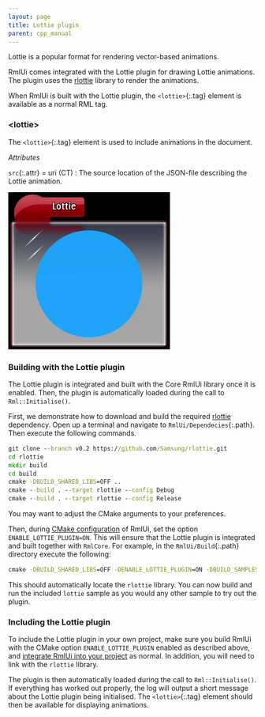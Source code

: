 ```yaml
---
layout: page
title: Lottie plugin
parent: cpp_manual
---
```


Lottie is a popular format for rendering vector-based animations.

RmlUi comes integrated with the Lottie plugin for drawing Lottie animations. The plugin uses the [rlottie](https://github.com/Samsung/rlottie) library to render the animations.

When RmlUi is built with the Lottie plugin, the `<lottie>`{:.tag} element is available as a normal RML tag.


### \<lottie\>

The `<lottie>`{:.tag} element is used to include animations in the document.

_Attributes_

`src`{:.attr} = uri (CT)
: The source location of the JSON-file describing the Lottie animation.

![Lottie sample](../../assets/gallery/lottie.gif)


### Building with the Lottie plugin

The Lottie plugin is integrated and built with the Core RmlUi library once it is enabled. Then, the plugin is automatically loaded during the call to `Rml::Initialise()`.

First, we demonstrate how to download and build the required [rlottie](https://github.com/Samsung/rlottie) dependency. Open up a terminal and navigate to `RmlUi/Dependecies`{:.path}. Then execute the following commands.

```cmd
git clone --branch v0.2 https://github.com/Samsung/rlottie.git
cd rlottie
mkdir build
cd build
cmake -DBUILD_SHARED_LIBS=OFF ..
cmake --build . --target rlottie --config Debug
cmake --build . --target rlottie --config Release
```

You may want to adjust the CMake arguments to your preferences.

Then, during [CMake configuration](building_with_cmake.html) of RmlUi, set the option `ENABLE_LOTTIE_PLUGIN=ON`. This will ensure that the Lottie plugin is integrated and built together with `RmlCore`. For example, in the `RmlUi/Build`{:.path} directory execute the following:

```cmd
cmake -DBUILD_SHARED_LIBS=OFF -DENABLE_LOTTIE_PLUGIN=ON -DBUILD_SAMPLES=ON ..
```

This should automatically locate the `rlottie` library. You can now build and run the included `lottie` sample as you would any other sample to try out the plugin.


### Including the Lottie plugin

To include the Lottie plugin in your own project, make sure you build RmlUi with the CMake option `ENABLE_LOTTIE_PLUGIN` enabled as described above, and [integrate RmlUi into your project](integrating.html) as normal. In addition, you will need to link with the `rlottie` library.

The plugin is then automatically loaded during the call to `Rml::Initialise()`. If everything has worked out properly, the log will output a short message about the Lottie plugin being initialised. The `<lottie>`{:.tag} element should then be available for displaying animations.

